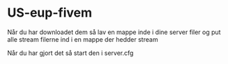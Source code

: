 # US-eup-fivem

Når du har downloadet dem så lav en mappe inde i dine server filer og put alle stream filerne ind i en mappe der hedder stream


Når du har gjort det så start den i server.cfg
